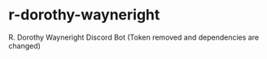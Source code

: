# r-dorothy-wayneright
R. Dorothy Wayneright Discord Bot (Token removed and dependencies are changed)
